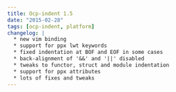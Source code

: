 ```yaml
---
title: Ocp-indent 1.5
date: "2015-02-28"
tags: [ocp-indent, platform]
changelog: |
  * new vim binding
  * support for ppx lwt keywords
  * fixed indentation at BOF and EOF in some cases
  * back-alignment of '&&' and '||' disabled
  * tweaks to functor, struct and module indentation
  * support for ppx attributes
  * lots of fixes and tweaks
---
```


